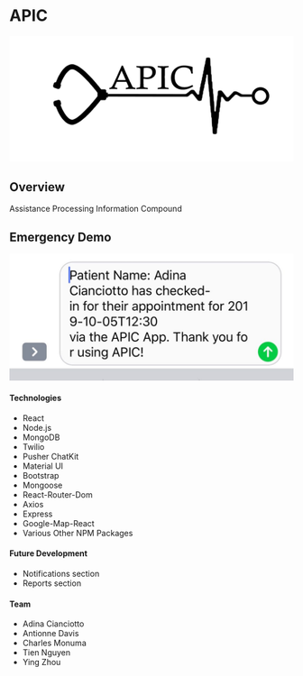 # APIC 
![Logo](APIC.png)

## Overview
Assistance Processing Information Compound 

## Emergency Demo
![ChatDemo](Chat.jpg)

#### Technologies 
* React
* Node.js
* MongoDB
* Twilio
* Pusher ChatKit
* Material UI
* Bootstrap
* Mongoose
* React-Router-Dom
* Axios
* Express
* Google-Map-React
* Various Other NPM Packages

#### Future Development
* Notifications section
* Reports section

#### Team
* Adina Cianciotto
* Antionne Davis
* Charles Monuma
* Tien Nguyen
* Ying Zhou
